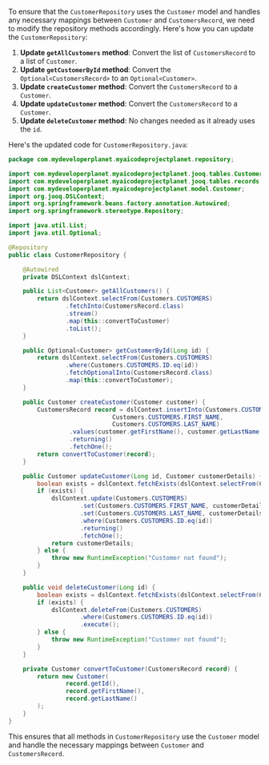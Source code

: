 To ensure that the `CustomerRepository` uses the `Customer` model and handles any necessary mappings between `Customer` and `CustomersRecord`, we need to modify the repository methods accordingly. Here's how you can update the `CustomerRepository`:

1. **Update `getAllCustomers` method**: Convert the list of `CustomersRecord` to a list of `Customer`.
2. **Update `getCustomerById` method**: Convert the `Optional<CustomersRecord>` to an `Optional<Customer>`.
3. **Update `createCustomer` method**: Convert the `CustomersRecord` to a `Customer`.
4. **Update `updateCustomer` method**: Convert the `CustomersRecord` to a `Customer`.
5. **Update `deleteCustomer` method**: No changes needed as it already uses the `id`.

Here's the updated code for `CustomerRepository.java`:

```java
package com.mydeveloperplanet.myaicodeprojectplanet.repository;

import com.mydeveloperplanet.myaicodeprojectplanet.jooq.tables.Customers;
import com.mydeveloperplanet.myaicodeprojectplanet.jooq.tables.records.CustomersRecord;
import com.mydeveloperplanet.myaicodeprojectplanet.model.Customer;
import org.jooq.DSLContext;
import org.springframework.beans.factory.annotation.Autowired;
import org.springframework.stereotype.Repository;

import java.util.List;
import java.util.Optional;

@Repository
public class CustomerRepository {

    @Autowired
    private DSLContext dslContext;

    public List<Customer> getAllCustomers() {
        return dslContext.selectFrom(Customers.CUSTOMERS)
                .fetchInto(CustomersRecord.class)
                .stream()
                .map(this::convertToCustomer)
                .toList();
    }

    public Optional<Customer> getCustomerById(Long id) {
        return dslContext.selectFrom(Customers.CUSTOMERS)
                .where(Customers.CUSTOMERS.ID.eq(id))
                .fetchOptionalInto(CustomersRecord.class)
                .map(this::convertToCustomer);
    }

    public Customer createCustomer(Customer customer) {
        CustomersRecord record = dslContext.insertInto(Customers.CUSTOMERS, 
                             Customers.CUSTOMERS.FIRST_NAME, 
                             Customers.CUSTOMERS.LAST_NAME)
                 .values(customer.getFirstName(), customer.getLastName())
                 .returning()
                 .fetchOne();
        return convertToCustomer(record);
    }

    public Customer updateCustomer(Long id, Customer customerDetails) {
        boolean exists = dslContext.fetchExists(dslContext.selectFrom(Customers.CUSTOMERS));
        if (exists) {
            dslContext.update(Customers.CUSTOMERS)
                    .set(Customers.CUSTOMERS.FIRST_NAME, customerDetails.getFirstName())
                    .set(Customers.CUSTOMERS.LAST_NAME, customerDetails.getLastName())
                    .where(Customers.CUSTOMERS.ID.eq(id))
                    .returning()
                    .fetchOne();
            return customerDetails;
        } else {
            throw new RuntimeException("Customer not found");
        }
    }

    public void deleteCustomer(Long id) {
        boolean exists = dslContext.fetchExists(dslContext.selectFrom(Customers.CUSTOMERS));
        if (exists) {
            dslContext.deleteFrom(Customers.CUSTOMERS)
                    .where(Customers.CUSTOMERS.ID.eq(id))
                    .execute();
        } else {
            throw new RuntimeException("Customer not found");
        }
    }

    private Customer convertToCustomer(CustomersRecord record) {
        return new Customer(
                record.getId(),
                record.getFirstName(),
                record.getLastName()
        );
    }
}
```

This ensures that all methods in `CustomerRepository` use the `Customer` model and handle the necessary mappings between `Customer` and `CustomersRecord`.